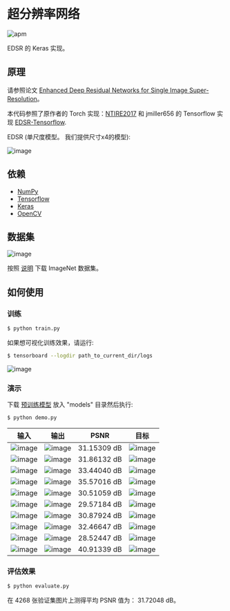 # 超分辨率网络

![apm](https://img.shields.io/apm/l/vim-mode.svg)

EDSR 的 Keras 实现。

## 原理

请参照论文 [Enhanced Deep Residual Networks for Single Image Super-Resolution](https://arxiv.org/pdf/1707.02921.pdf)。

本代码参照了原作者的 Torch 实现：[NTIRE2017](https://github.com/LimBee/NTIRE2017) 和 jmiller656 的 Tensorflow 实现 [EDSR-Tensorflow](https://github.com/jmiller656/EDSR-Tensorflow).

EDSR (单尺度模型。 我们提供尺寸x4的模型):

![image](https://github.com/foamliu/Super-Resolution-Net/raw/master/images/EDSR.png)


## 依赖
- [NumPy](http://docs.scipy.org/doc/numpy-1.10.1/user/install.html)
- [Tensorflow](https://www.tensorflow.org/versions/r0.8/get_started/os_setup.html)
- [Keras](https://keras.io/#installation)
- [OpenCV](https://opencv-python-tutroals.readthedocs.io/en/latest/)

## 数据集

![image](https://github.com/foamliu/Super-Resolution-Net/raw/master/images/imagenet.png)

按照 [说明](https://github.com/foamliu/ImageNet-Downloader) 下载 ImageNet 数据集。


## 如何使用


### 训练
```bash
$ python train.py
```

如果想可视化训练效果，请运行:
```bash
$ tensorboard --logdir path_to_current_dir/logs
```

![image](https://github.com/foamliu/Super-Resolution-Net/raw/master/images/learning_curve.png)

### 演示
下载 [预训练模型](https://github.com/foamliu/Super-Resolution-Net/releases/download/untagged-0b1ce773ce0ef13ac79a/model.16-9.0500.hdf5) 放入 "models" 目录然后执行:

```bash
$ python demo.py
```

输入 | 输出 | PSNR | 目标 |
|---|---|---|---|
|![image](https://github.com/foamliu/Super-Resolution-Net/raw/master/images/0_image.png) | ![image](https://github.com/foamliu/Super-Resolution-Net/raw/master/images/0_out.png)| 31.15309 dB | ![image](https://github.com/foamliu/Super-Resolution-Net/raw/master/images/0_gt.png)|
|![image](https://github.com/foamliu/Super-Resolution-Net/raw/master/images/1_image.png) | ![image](https://github.com/foamliu/Super-Resolution-Net/raw/master/images/1_out.png)| 31.86132 dB | ![image](https://github.com/foamliu/Super-Resolution-Net/raw/master/images/1_gt.png)|
|![image](https://github.com/foamliu/Super-Resolution-Net/raw/master/images/2_image.png) | ![image](https://github.com/foamliu/Super-Resolution-Net/raw/master/images/2_out.png)| 33.44040 dB | ![image](https://github.com/foamliu/Super-Resolution-Net/raw/master/images/2_gt.png)|
|![image](https://github.com/foamliu/Super-Resolution-Net/raw/master/images/3_image.png) | ![image](https://github.com/foamliu/Super-Resolution-Net/raw/master/images/3_out.png)| 35.57016 dB | ![image](https://github.com/foamliu/Super-Resolution-Net/raw/master/images/3_gt.png)|
|![image](https://github.com/foamliu/Super-Resolution-Net/raw/master/images/4_image.png) | ![image](https://github.com/foamliu/Super-Resolution-Net/raw/master/images/4_out.png)| 30.51059 dB | ![image](https://github.com/foamliu/Super-Resolution-Net/raw/master/images/4_gt.png)|
|![image](https://github.com/foamliu/Super-Resolution-Net/raw/master/images/5_image.png) | ![image](https://github.com/foamliu/Super-Resolution-Net/raw/master/images/5_out.png)| 29.57184 dB | ![image](https://github.com/foamliu/Super-Resolution-Net/raw/master/images/5_gt.png)|
|![image](https://github.com/foamliu/Super-Resolution-Net/raw/master/images/6_image.png) | ![image](https://github.com/foamliu/Super-Resolution-Net/raw/master/images/6_out.png)| 30.87924 dB | ![image](https://github.com/foamliu/Super-Resolution-Net/raw/master/images/6_gt.png)|
|![image](https://github.com/foamliu/Super-Resolution-Net/raw/master/images/7_image.png) | ![image](https://github.com/foamliu/Super-Resolution-Net/raw/master/images/7_out.png)| 32.46647 dB | ![image](https://github.com/foamliu/Super-Resolution-Net/raw/master/images/7_gt.png)|
|![image](https://github.com/foamliu/Super-Resolution-Net/raw/master/images/8_image.png) | ![image](https://github.com/foamliu/Super-Resolution-Net/raw/master/images/8_out.png)| 28.52447 dB | ![image](https://github.com/foamliu/Super-Resolution-Net/raw/master/images/8_gt.png)|
|![image](https://github.com/foamliu/Super-Resolution-Net/raw/master/images/9_image.png) | ![image](https://github.com/foamliu/Super-Resolution-Net/raw/master/images/9_out.png)| 40.91339 dB | ![image](https://github.com/foamliu/Super-Resolution-Net/raw/master/images/9_gt.png)|

### 评估效果

```bash
$ python evaluate.py
```

在 4268 张验证集图片上测得平均 PSNR 值为： 31.72048 dB。